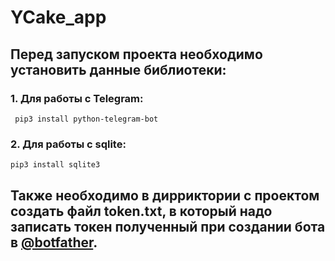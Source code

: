 # YCake_app

## Перед запуском проекта необходимо установить данные библиотеки:

### 1. Для работы с Telegram:
```
 pip3 install python-telegram-bot 
```
### 2. Для работы с sqlite:
```
pip3 install sqlite3 
```
## Также необходимо в дирриктории с проектом создать файл token.txt, в который надо записать токен полученный при создании бота в [@botfather](https://t.me/botfather).
